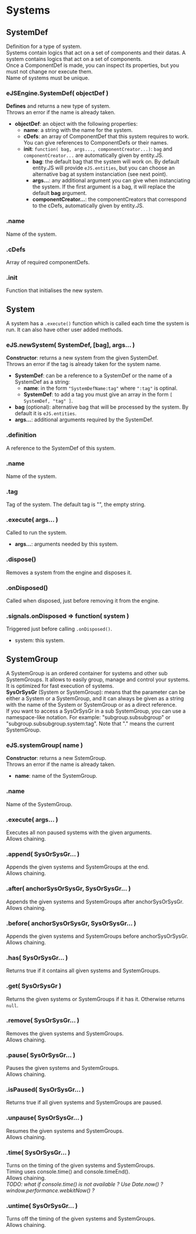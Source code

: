 Systems
=======


## SystemDef

Definition for a type of system.  
Systems contain logics that act on a set of components and their datas. 
A system contains logics that act on a set of components.  
Once a ComponentDef is made, you can inspect its properties, but you must not change nor execute them.  
Name of systems must be unique.

### eJSEngine.SystemDef( objectDef )
**Defines** and returns a new type of system.  
Throws an error if the name is already taken.
- **objectDef**: an object with the following properties:
    - **name**: a string with the name for the system.
    - **cDefs**: an array of ComponentDef that this system requires to work. You can give references to ComponentDefs or their names.
    - **init**: `function( bag, args..., componentCreator...)`: `bag` and `componentCreator...` are automatically given by entity.JS.
        - **bag**: the default bag that the system will work on. By default entity.JS will provide `eJS.entities`, but you can choose an alternative bag at system instanciation (see next point).
        - **args...**: any additional argument you can give when instanciating the system. If the first argument is a bag, it will replace the default **bag** argument.
        - **componentCreator...**: the componentCreators that correspond to the cDefs, automatically given by entity.JS.

### .name
Name of the system.

### .cDefs
Array of required componentDefs.

### .init
Function that initialises the new system.


## System

A system has a `.execute()` function which is called each time the system is run. It can also have other user added methods.

### eJS.newSystem( SystemDef, [bag], args... )
**Constructor**: returns a new system from the given SystemDef.  
Throws an error if the tag is already taken for the system name.
- **SystemDef**: can be a reference to a SystemDef or the name of a SystemDef as a string:
    - **name**: in the form `"SystemDefName:tag"` where `":tag"` is optinal.
    - **SystemDef**: to add a tag you must give an array in the form `[ SystemDef, "tag" ]`.
- **bag** (optional): alternative bag that will be processed by the system. By default it is `eJS.entities`.
- **args...**: additional arguments required by the SystemDef.


### .definition
A reference to the SystemDef of this system.

### .name
Name of the system.

### .tag
Tag of the system. The default tag is "", the empty string.

### .execute( args... )
Called to run the system.
- **args...**: arguments needed by this system.

### .dispose()
Removes a system from the engine and disposes it.
  
### .onDisposed()
Called when disposed, just before removing it from the engine.
  
### .signals.onDisposed => function( system )
Triggered just before calling `.onDisposed()`.
- system: this system.


## SystemGroup

A SystemGroup is an ordered container for systems and other sub SystemGroups. It allows to easily group, manage and control your systems. It is optimized for fast execution of systems.  
**SysOrSysGr** (System or SystemGroup): means that the parameter can be either a System or a SystemGroup, and it can always be given as a string with the name of the System or SystemGroup or as a direct reference.  
If you want to access a SysOrSysGr in a sub SystemGroup, you can use a namespace-like notation. For example: "subgroup.subsubgroup" or "subgroup.subsubgroup.system:tag". Note that "." means the current SystemGroup.

### eJS.systemGroup( name )
**Constructor**: returns a new SstemGroup.  
Throws an error if the name is already taken.
- **name**: name of the SystemGroup.

### .name
Name of the SystemGroup.

### .execute( args... )
Executes all non paused systems with the given arguments.  
Allows chaining.

### .append( SysOrSysGr... )
Appends the given systems and SystemGroups at the end.  
Allows chaining.

### .after( anchorSysOrSysGr, SysOrSysGr... )
Appends the given systems and SystemGroups after anchorSysOrSysGr.  
Allows chaining.

### .before( anchorSysOrSysGr, SysOrSysGr... )
Appends the given systems and SystemGroups before anchorSysOrSysGr.  
Allows chaining.

### .has( SysOrSysGr... )
Returns true if it contains all given systems and SystemGroups.

### .get( SysOrSysGr )
Returns the given systems or SystemGroups if it has it. Otherwise returns `null`.

### .remove( SysOrSysGr... )
Removes the given systems and SystemGroups.  
Allows chaining.

### .pause( SysOrSysGr... )
Pauses the given systems and SystemGroups.  
Allows chaining.

### .isPaused( SysOrSysGr... )
Returns true if all given systems and SystemGroups are paused.

### .unpause( SysOrSysGr... )
Resumes the given systems and SystemGroups.  
Allows chaining.

### .time( SysOrSysGr... )
Turns on the timing of the given systems and SystemGroups.  
Timing uses console.time() and console.timeEnd().  
Allows chaining.  
_TODO: what if console.time() is not available ? Use Date.now() ? window.performance.webkitNow() ?_

### .untime( SysOrSysGr... )
Turns off the timing of the given systems and SystemGroups.  
Allows chaining.

